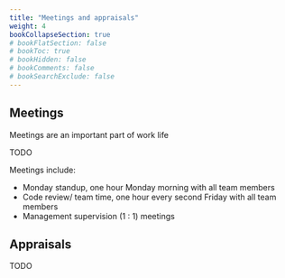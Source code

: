 ```yaml
---
title: "Meetings and appraisals"
weight: 4
bookCollapseSection: true
# bookFlatSection: false
# bookToc: true
# bookHidden: false
# bookComments: false
# bookSearchExclude: false
---
```


## Meetings

Meetings are an important part of work life

TODO

Meetings include:

* Monday standup, one hour Monday morning with all team members
* Code review/ team time, one hour every second Friday with all team members
* Management supervision (1 : 1) meetings

## Appraisals

TODO